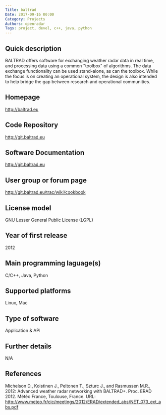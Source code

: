 ```yaml
---
Title: baltrad
Date: 2017-09-16 00:00
Category: Projects
Authors: openradar
Tags: project, devel, c++, java, python
---
```


## Quick description

BALTRAD offers software for exchanging weather radar data in real time, and processing data using a common "toolbox" of algorithms. The data exchange functionality can be used stand-alone, as can the toolbox. While the focus is on creating an operational system, the design is also intended to help bridge the gap between research and operational communities.

## Homepage

<http://baltrad.eu>

## Code Repository

<http://git.baltrad.eu>

## Software Documentation

<http://git.baltrad.eu>

## User group or forum page
<http://git.baltrad.eu/trac/wiki/cookbook>

## License model
GNU Lesser General Public License (LGPL)

## Year of first release
2012

## Main programming laguage(s)
C/C++, Java, Python

## Supported platforms
Linux, Mac

## Type of software
Application & API

## Further details
N/A

## References
Michelson D., Koistinen J., Peltonen T., Szturc J., and Rasmussen M.R., 2012: Advanced weather radar networking with BALTRAD+. Proc. ERAD 2012. Météo France, Toulouse, France. URL: <http://www.meteo.fr/cic/meetings/2012/ERAD/extended_abs/NET_073_ext_abs.pdf>

